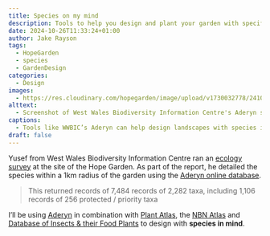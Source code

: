 ```yaml
---
title: Species on my mind
description: Tools to help you design and plant your garden with specific species in mind
date: 2024-10-26T11:33:24+01:00
author: Jake Rayson 
tags: 
  - HopeGarden
  - species
  - GardenDesign
categories: 
  - Design
images:
  - https://res.cloudinary.com/hopegarden/image/upload/v1730032778/241027-aderyn-wwbic-screenshot.webp
alttext: 
  - Screenshot of West Wales Biodiversity Information Centre's Aderyn species in my area service
captions: 
  - Tools like WWBIC’s Aderyn can help design landscapes with species in mind
draft: false
---
```


Yusef from West Wales Biodiversity Information Centre ran an [ecology survey](https://hopegarden.uk/species/) at the site of the Hope Garden. As part of the report, he detailed the species within a 1km radius of the garden using the [Aderyn online database](https://aderyn.lercwales.org.uk/public/search/results?latlng=&gridref=SA43+2TH+).

> This returned records of 7,484 records of 2,282 taxa, including 1,106 records of 256 protected / priority taxa

I’ll be using [Aderyn](https://aderyn.lercwales.org.uk/public/search) in combination with [Plant Atlas](https://plantatlas2020.org/), the [NBN Atlas](https://nbnatlas.org/) and [Database of Insects & their Food Plants](https://www.brc.ac.uk/dbif/hosts.aspx) to design with **species in mind**.



